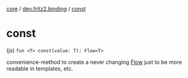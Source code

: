 [core](../index.md) / [dev.fritz2.binding](index.md) / [const](./const.md)

# const

(js) `fun <T> const(value: T): Flow<T>`

convenience-method to create a never changing [Flow](#) just to be more readable in templates, etc.

